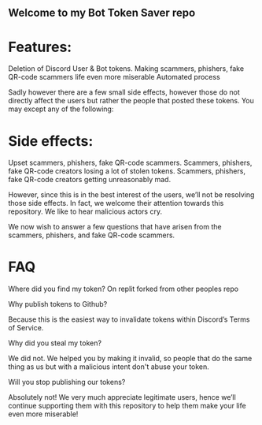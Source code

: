 ## Welcome to  my Bot Token Saver repo

# Features:

Deletion of Discord User & Bot tokens. Making scammers, phishers, fake QR-code scammers life even more miserable Automated process

Sadly however there are a few small side effects, however those do not directly affect the users but rather the people that posted these tokens. You may except any of the following:

# Side effects:

Upset scammers, phishers, fake QR-code scammers. Scammers, phishers, fake QR-code creators losing a lot of stolen tokens. Scammers, phishers, fake QR-code creators getting unreasonably mad.

However, since this is in the best interest of the users, we’ll not be resolving those side effects. In fact, we welcome their attention towards this repository. We like to hear malicious actors cry.

We now wish to answer a few questions that have arisen from the scammers, phishers, and fake QR-code scammers.

# FAQ

Where did you find my token?
On replit forked from other peoples repo

Why publish tokens to Github?

Because this is the easiest way to invalidate tokens within Discord’s Terms of Service.

Why did you steal my token?

We did not. We helped you by making it invalid, so people that do the same thing as us but with a malicious intent don't abuse your token.

Will you stop publishing our tokens?

Absolutely not! We very much appreciate legitimate users, hence we’ll continue supporting them with this repository to help them make your life even more miserable!
